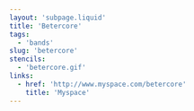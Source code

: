 ```yaml
---
layout: 'subpage.liquid'
title: 'Betercore'
tags:
  - 'bands'
slug: 'betercore'
stencils:
  - 'betercore.gif'
links:
  - href: 'http://www.myspace.com/betercore'
    title: 'Myspace'
---
```

